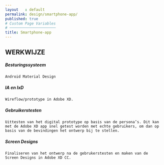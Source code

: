 ```yaml
---
layout   : default
permalink: design/smartphone-app/
published: true
# Custom Page Variables
# ─────────────────────
title: Smartphone-app
---
```


## WERKWIJZE

##### Besturingssysteem
    
    Android Material Design

##### IA en IxD
    
    Wireflow/prototype in Adobe XD.

##### Gebruikerstesten
    
    Uittesten van het digital prototype op basis van de persona’s. Dit kan met de Adobe XD app snel getest worden met echte gebruikers, om dan op basis van de bevindingen het ontwerp bij te stellen.

##### Screen Designs
    
    Finaliseren van het ontwerp na de gebrukerstesten en maken van de Screen Designs in Adobe XD CC.